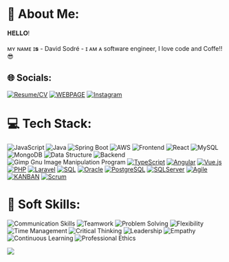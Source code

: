 # 💫 About Me:
 𝐇𝐄𝐋𝐋𝐎!<br><br>ᴍʏ ɴᴀᴍᴇ ɪ𝐬 - David Sodré - ɪ ᴀᴍ ᴀ software engineer, I love code and Coffe!!😎


## 🌐 Socials:

[![Resume/CV](https://img.shields.io/badge/Resume-CV-red?logo=resume&logoColor=white)](https://www.davidsodre.com.br/#about) 
[![WEBPAGE](https://img.shields.io/badge/-Homepage-blue?logo=codechef&logoColor=white)](https://www.davidsodre.com.br) 
[![Instagram](https://img.shields.io/badge/Instagram-%23E4405F.svg?logo=Instagram&logoColor=white)](https://www.instagram.com/davidsodrelins/) 


# 💻 Tech Stack:
![JavaScript](https://img.shields.io/badge/javascript-%23323330.svg?style=for-the-badge&logo=javascript&logoColor=%23F7DF1E)
![Java](https://img.shields.io/badge/java-%23ED8B00.svg?style=for-the-badge&logo=java&logoColor=white)
![Spring Boot](https://img.shields.io/badge/Spring%20Boot-6DB33F?style=for-the-badge&logo=spring-boot&logoColor=white)
![AWS](https://img.shields.io/badge/AWS-%23FF9900.svg?style=for-the-badge&logo=amazon-aws&logoColor=white)
![Frontend](https://img.shields.io/badge/Frontend-%23563D7C.svg?style=for-the-badge&logo=bootstrap&logoColor=white)
![React](https://img.shields.io/badge/react-%2320232a.svg?style=for-the-badge&logo=react&logoColor=%2361DAFB)
![MySQL](https://img.shields.io/badge/mysql-%2300f.svg?style=for-the-badge&logo=mysql&logoColor=white)
![MongoDB](https://img.shields.io/badge/MongoDB-%234ea94b.svg?style=for-the-badge&logo=mongodb&logoColor=white)
![Data Structure](https://img.shields.io/badge/Adobe%20Premiere%20Pro-9999FF.svg?style=for-the-badge&logo=Adobe%20Premiere%20Pro&logoColor=white)
![Backend](https://img.shields.io/badge/Backend-%2300C4CC.svg?style=for-the-badge&logo=Canva&logoColor=white)
![Gimp Gnu Image Manipulation Program](https://img.shields.io/badge/Gimp-657D8B?style=for-the-badge&logo=gimp&logoColor=FFFFFF)
[![TypeScript](https://img.shields.io/badge/typescript-%23007ACC.svg?style=for-the-badge&logo=typescript&logoColor=white)](https://www.typescriptlang.org/)
[![Angular](https://img.shields.io/badge/angular-%23DD0031.svg?style=for-the-badge&logo=angular&logoColor=white)](https://angular.io/)
[![Vue.js](https://img.shields.io/badge/vue.js-%234FC08D.svg?style=for-the-badge&logo=vue.js&logoColor=white)](https://vuejs.org/)
[![PHP](https://img.shields.io/badge/php-%23777BB4.svg?style=for-the-badge&logo=php&logoColor=white)](https://www.php.net/)
[![Laravel](https://img.shields.io/badge/laravel-%23FF2D20.svg?style=for-the-badge&logo=laravel&logoColor=white)](https://laravel.com/)
[![SQL](https://img.shields.io/badge/sql-%2307405e.svg?style=for-the-badge&logo=sql&logoColor=white)](https://www.w3schools.com/sql/)
[![Oracle](https://img.shields.io/badge/oracle-%23F00000.svg?style=for-the-badge&logo=oracle&logoColor=white)](https://www.oracle.com/database/)
[![PostgreSQL](https://img.shields.io/badge/postgresql-%23336791.svg?style=for-the-badge&logo=postgresql&logoColor=white)](https://www.postgresql.org/)
[![SQLServer](https://img.shields.io/badge/sqlserver-%23CC2927.svg?style=for-the-badge&logo=microsoft-sql-server&logoColor=white)](https://www.microsoft.com/en-us/sql-server)
[![Agile](https://img.shields.io/badge/agile-%2300C4CC.svg?style=for-the-badge&logo=agile&logoColor=white)](https://agilemanifesto.org/)
[![KANBAN](https://img.shields.io/badge/kanban-%2300C4CC.svg?style=for-the-badge&logo=kanban&logoColor=white)](https://www.atlassian.com/agile/kanban)
[![Scrum](https://img.shields.io/badge/scrum-%2300C4CC.svg?style=for-the-badge&logo=scrum&logoColor=white)](https://www.scrum.org/)

# 💼 Soft Skills:
![Communication Skills](https://img.shields.io/badge/Communication%20Skills-%2300C4CC.svg?style=for-the-badge)
![Teamwork](https://img.shields.io/badge/Teamwork-%2300C4CC.svg?style=for-the-badge)
![Problem Solving](https://img.shields.io/badge/Problem%20Solving-%2300C4CC.svg?style=for-the-badge)
![Flexibility](https://img.shields.io/badge/Flexibility-%2300C4CC.svg?style=for-the-badge)
![Time Management](https://img.shields.io/badge/Time%20Management-%2300C4CC.svg?style=for-the-badge)
![Critical Thinking](https://img.shields.io/badge/Critical%20Thinking-%2300C4CC.svg?style=for-the-badge)
![Leadership](https://img.shields.io/badge/Leadership-%2300C4CC.svg?style=for-the-badge)
![Empathy](https://img.shields.io/badge/Empathy-%2300C4CC.svg?style=for-the-badge)
![Continuous Learning](https://img.shields.io/badge/Continuous%20Learning-%2300C4CC.svg?style=for-the-badge)
![Professional Ethics](https://img.shields.io/badge/Professional%20Ethics-%2300C4CC.svg?style=for-the-badge)


[![](https://visitcount.itsvg.in/api?id=davidsodrelins&label=Profile%20Views&icon=2&pretty=false)](https://visitcount.itsvg.in)
